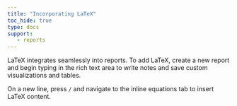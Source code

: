 ```yaml
---
title: "Incorporating LaTeX"
toc_hide: true
type: docs
support:
   - reports
---
```

LaTeX integrates seamlessly into reports. To add LaTeX, create a new report and begin typing in the rich text area to write notes and save custom visualizations and tables.

On a new line, press `/` and navigate to the inline equations tab to insert LaTeX content.